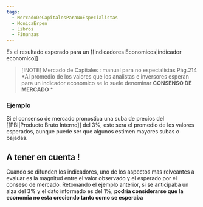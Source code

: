 ```yaml
---
tags:
  - MercadoDeCapitalesParaNoEspecialistas
  - MonicaErpen
  - Libros
  - Finanzas
---
```


Es el resultado esperado para un [[Indicadores Economicos|indicador economico]]

>[!NOTE] Mercado de Capitales : manual para no especialistas Pág.214
>*Al promedio de los valores que los analistas e inversores esperan para un indicador economico se lo suele denominar **CONSENSO DE MERCADO** *

### Ejemplo

Si el consenso de mercado pronostica una suba de precios del [[PBI|Producto Bruto Interno]] del 3%, este sera el promedio de los valores esperados, aunque puede ser que algunos estimen mayores subas o bajadas.

## A tener en cuenta !

Cuando se difunden los indicadores, uno de los aspectos mas relveantes a evaluar es la magnitud entre el valor observado y el esperado por el conseso de mercado.
Retomando el ejemplo anterior, si se anticipaba un alza del 3% y el dato informado es del 1%, **podria considerarse que la economia no esta creciendo tanto como se esperaba**